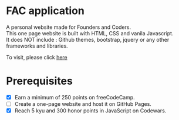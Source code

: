 # FAC application 
A personal website made for Founders and Coders.<br>
This one page website is built with HTML, CSS and vanila Javascript.<br> 
It does NOT include : Github themes, bootstrap, jquery or any other frameworks and libraries.

To visit, please click <a href="http://itsina96.github.io/FAC-application">here</a>

# Prerequisites
- [x] Earn a minimum of 250 points on freeCodeCamp.
- [ ] Create a one-page website and host it on GitHub Pages.
- [x] Reach 5 kyu and 300 honor points in JavaScript on Codewars.
